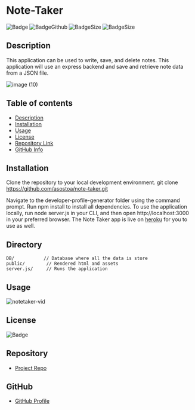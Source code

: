 # **Note-Taker**
![Badge](https://img.shields.io/github/license/asostoa/note-taker)
![BadgeGithub](https://img.shields.io/github/followers/asostoa?style=social)
![BadgeSize](https://img.shields.io/github/repo-size/asostoa/note-taker)
![BadgeSize](https://img.shields.io/github/v/release/asostoa/note-taker)
## Description 
This application can be used to write, save, and delete notes. This application will use an express backend and save and retrieve note data from a JSON file.

![image (10)](https://user-images.githubusercontent.com/65316520/93364073-198f1d80-f816-11ea-9bc3-5c0eb9feccbb.png)


## Table of contents
- [Description](#Description)
- [Installation](#Installation)
- [Usage](#Usage)
- [License](#License)
- [Repository Link](#Repository)
- [GitHub Info](#GitHub) 
## Installation
Clone the repository to your local development environment.
git clone https://github.com/asostoa/note-taker.git
 
Navigate to the developer-profile-generator folder using the command prompt.
Run npm install to install all dependencies. To use the application locally, run node server.js in your CLI, and then open http://localhost:3000 in your preferred browser. The Note Taker app is live on [heroku](https://calm-plateau-23418.herokuapp.com/) for you to use as well.

## Directory
```
DB/           // Database where all the data is store
public/        // Rendered html and assets
server.js/     // Runs the application

```
## Usage
![notetaker-vid](https://user-images.githubusercontent.com/65316520/93364830-0597eb80-f817-11ea-86b0-47bdbe8e2f0e.gif)


## License
![Badge](https://img.shields.io/github/license/asostoa/note-taker)
## Repository
- [Project Repo](https://asostoa.github.io/note-taker)
## GitHub 
- [GitHub Profile](https://github.com/Asostoa)


